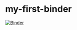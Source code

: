 # my-first-binder
[![Binder](https://mybinder.org/badge_logo.svg)](https://mybinder.org/v2/gh/syedmazahir7/my-first-binder/HEAD)
